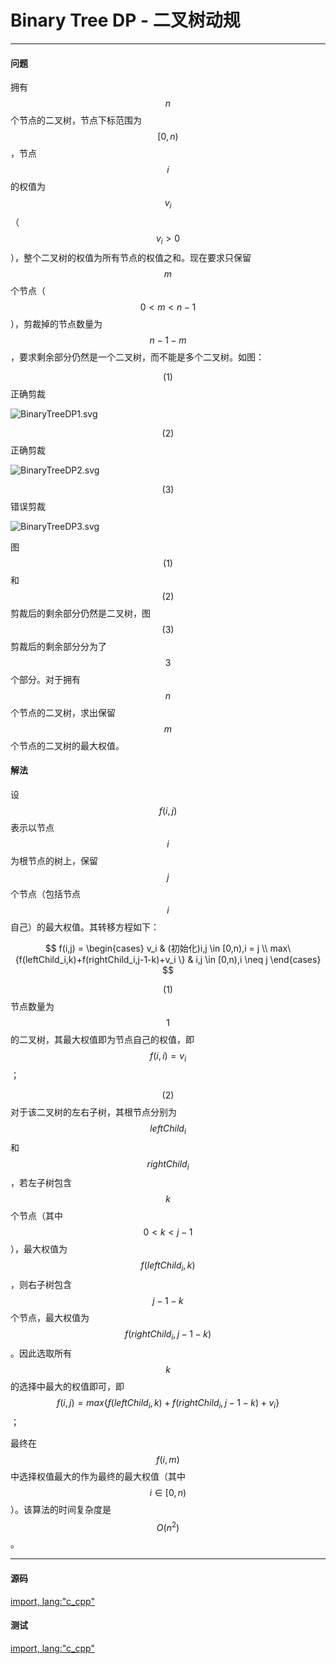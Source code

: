 <script type="text/javascript" src="https://cdnjs.cloudflare.com/ajax/libs/mathjax/2.7.1/MathJax.js?config=TeX-AMS-MML_HTMLorMML"/></script>
<script> gitbook.events.bind("page.change", function() { MathJax.Hub.Queue(["Typeset",MathJax.Hub]); } </script>

# Binary Tree DP - 二叉树动规

--------

#### 问题

拥有$$ n $$个节点的二叉树，节点下标范围为$$ [0,n) $$，节点$$ i $$的权值为$$ v_i $$（$$ v_i \gt 0 $$），整个二叉树的权值为所有节点的权值之和。现在要求只保留$$ m $$个节点（$$ 0 \lt m \lt n-1 $$），剪裁掉的节点数量为$$ n-1-m $$，要求剩余部分仍然是一个二叉树，而不能是多个二叉树。如图：

$$ (1) $$正确剪裁

![BinaryTreeDP1.svg](../res/BinaryTreeDP1.svg)

$$ (2) $$正确剪裁

![BinaryTreeDP2.svg](../res/BinaryTreeDP2.svg)

$$ (3) $$错误剪裁

![BinaryTreeDP3.svg](../res/BinaryTreeDP3.svg)

图$$ (1) $$和$$ (2) $$剪裁后的剩余部分仍然是二叉树，图$$ (3) $$剪裁后的剩余部分分为了$$ 3 $$个部分。对于拥有$$ n $$个节点的二叉树，求出保留$$ m $$个节点的二叉树的最大权值。

#### 解法

设$$ f(i,j) $$表示以节点$$ i $$为根节点的树上，保留$$ j $$个节点（包括节点$$ i $$自己）的最大权值。其转移方程如下：

$$
f(i,j) =
\begin{cases}
v_i & (初始化)i,j \in [0,n),i = j \\
max⁡\{f(leftChild_i,k)+f(rightChild_i,j-1-k)+v_i \} & i,j \in [0,n),i \neq j
\end{cases}
$$

$$ (1) $$节点数量为$$ 1 $$的二叉树，其最大权值即为节点自己的权值，即$$ f(i,i) = v_i $$；

$$ (2) $$对于该二叉树的左右子树，其根节点分别为$$ leftChild_i $$和$$ rightChild_i $$，若左子树包含$$ k $$个节点（其中$$ 0 \lt k \lt j-1 $$），最大权值为$$ f(leftChild_i,k) $$，则右子树包含$$ j-1-k $$个节点，最大权值为$$ f(rightChild_i,j-1-k) $$。因此选取所有$$ k $$的选择中最大的权值即可，即$$ f(i,j) = max⁡\{f(leftChild_i,k)+f(rightChild_i,j-1-k)+v_i \} $$；

最终在$$ f(i,m) $$中选择权值最大的作为最终的最大权值（其中$$ i \in [0,n) $$）。该算法的时间复杂度是$$ O(n^2) $$。

--------

#### 源码

[import, lang:"c_cpp"](../../../../src/DynamicProgramming/TreeDP/BinaryTreeDP.h)

#### 测试

[import, lang:"c_cpp"](../../../../src/DynamicProgramming/TreeDP/BinaryTreeDP.cpp)
